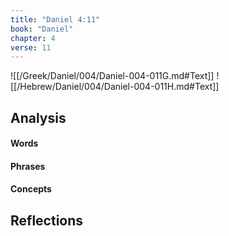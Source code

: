 ```yaml
---
title: "Daniel 4:11"
book: "Daniel"
chapter: 4
verse: 11
---
```

![[/Greek/Daniel/004/Daniel-004-011G.md#Text]]
![[/Hebrew/Daniel/004/Daniel-004-011H.md#Text]]

## Analysis

#### Words

#### Phrases

#### Concepts

## Reflections
